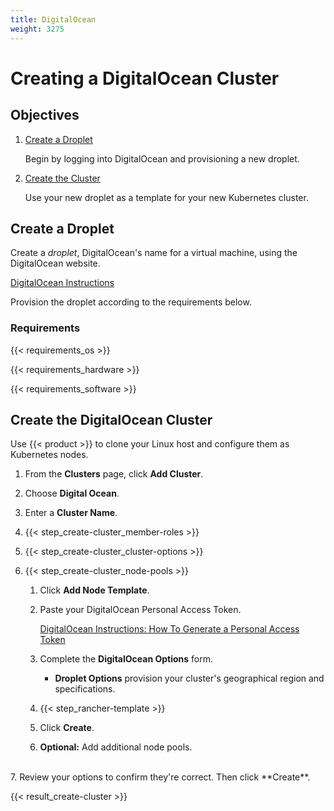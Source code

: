 ```yaml
---
title: DigitalOcean
weight: 3275
---
```


# Creating a DigitalOcean Cluster

## Objectives

1.	[Create a Droplet](#create-a-droplet)

	Begin by logging into DigitalOcean and provisioning a new droplet.

2. [Create the Cluster](#create-the-digital-ocean-cluster)

	Use your new droplet as a template for your new Kubernetes cluster.

## Create a Droplet

Create a _droplet_, DigitalOcean's name for a virtual machine, using the DigitalOcean website.

[DigitalOcean Instructions](https://www.digitalocean.com/community/tutorials/how-to-create-your-first-digitalocean-droplet)

Provision the droplet according to the requirements below.

### Requirements

{{< requirements_os >}}

{{< requirements_hardware >}}

{{< requirements_software >}}

## Create the DigitalOcean Cluster

Use {{< product >}} to clone your Linux host and configure them as Kubernetes nodes.

1. From the **Clusters** page, click **Add Cluster**.

2. Choose **Digital Ocean**.

3. Enter a **Cluster Name**.

4. {{< step_create-cluster_member-roles >}}

5. {{< step_create-cluster_cluster-options >}}

6. {{< step_create-cluster_node-pools >}}

	1.	Click **Add Node Template**.

	2.	Paste your DigitalOcean Personal Access Token.

		[DigitalOcean Instructions: How To Generate a Personal Access Token](https://www.digitalocean.com/community/tutorials/how-to-use-the-digitalocean-api-v2#how-to-generate-a-personal-access-token)

	3. Complete the **DigitalOcean Options** form.

		- **Droplet Options** provision your cluster's geographical region and specifications.

	4. {{< step_rancher-template >}}

	5. Click **Create**.

	6. **Optional:** Add additional node pools.
<br/>
7. Review your options to confirm they're correct. Then click **Create**.

{{< result_create-cluster >}}
